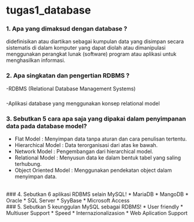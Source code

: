 # tugas1_database
### 1. Apa yang dimaksud dengan database ?
didefinisikan atau diartikan sebagai kumpulan data yang disimpan secara sistematis di dalam komputer yang dapat diolah atau dimanipulasi menggunakan perangkat lunak (software) program atau aplikasi untuk menghasilkan informasi.
<br>
### 2. Apa singkatan dan pengertian RDBMS ?
-RDBMS (Relational Database Management Systems)
###
-Aplikasi database yang menggunakan konsep relational model
<br>
### 3. Sebutkan 5 cara apa saja yang dipakai dalam penyimpanan data pada database model?
   * Flat Model : Menyimpan data tanpa aturan dan cara penulisan tertentu.  
   * Hierarchical Model : Data terorganisasi dari atas ke bawah.  
   * Network Model : Pengembangan dari hierarchical model.  
   * Relational Model  : Menyusun data ke dalam bentuk tabel yang saling terhubung.
   * Object Oriented Model : Menggunakan pendekatan object dalam menyimpan data.  
<br>
### 4. Sebutkan 6 aplikasi RDBMS selain MySQL!
* MariaDB
* MangoDB
* Oracle
* SQL Server
* SyyBase
* Microsoft Access
<br>
### 5. Sebutkan 5 keunggulan MySQL sebagai RDBMS!
* User friendly
* Multiuser Support  
* Speed
* Internazionalizasion
* Web Aplication Support
